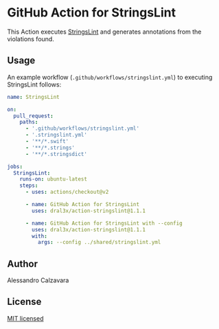 # GitHub Action for StringsLint

This Action executes [StringsLint](https://github.com/dral3x/StringsLint) and generates annotations from the violations found.

## Usage

An example workflow (`.github/workflows/stringslint.yml`) to executing StringsLint follows:

```yaml
name: StringsLint

on:
  pull_request:
    paths:
      - '.github/workflows/stringslint.yml'
      - '.stringslint.yml'
      - '**/*.swift'
      - '**/*.strings'
      - '**/*.stringsdict'

jobs:
  StringsLint:
    runs-on: ubuntu-latest
    steps:
      - uses: actions/checkout@v2

      - name: GitHub Action for StringsLint
        uses: dral3x/action-stringslint@1.1.1

      - name: GitHub Action for StringsLint with --config
        uses: dral3x/action-stringslint@1.1.1
        with:
          args: --config ../shared/stringslint.yml
```

## Author

Alessandro Calzavara

## License

[MIT licensed](LICENSE)

